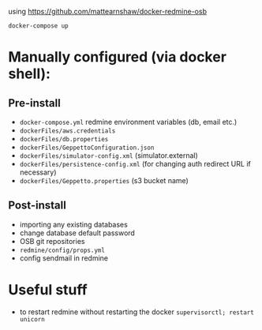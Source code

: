 using https://github.com/mattearnshaw/docker-redmine-osb

`docker-compose up`

# Manually configured (via docker shell):
## Pre-install
* `docker-compose.yml` redmine environment variables (db, email etc.)
* `dockerFiles/aws.credentials`
* `dockerFiles/db.properties`
* `dockerFiles/GeppettoConfiguration.json`
* `dockerFiles/simulator-config.xml` (simulator.external)
* `dockerFiles/persistence-config.xml` (for changing auth redirect URL if necessary)
* `dockerFiles/Geppetto.properties` (s3 bucket name)

## Post-install
* importing any existing databases
* change database default password
* OSB git repositories
* `redmine/config/props.yml`
* config sendmail in redmine

# Useful stuff
* to restart redmine without restarting the docker `supervisorctl; restart unicorn`
